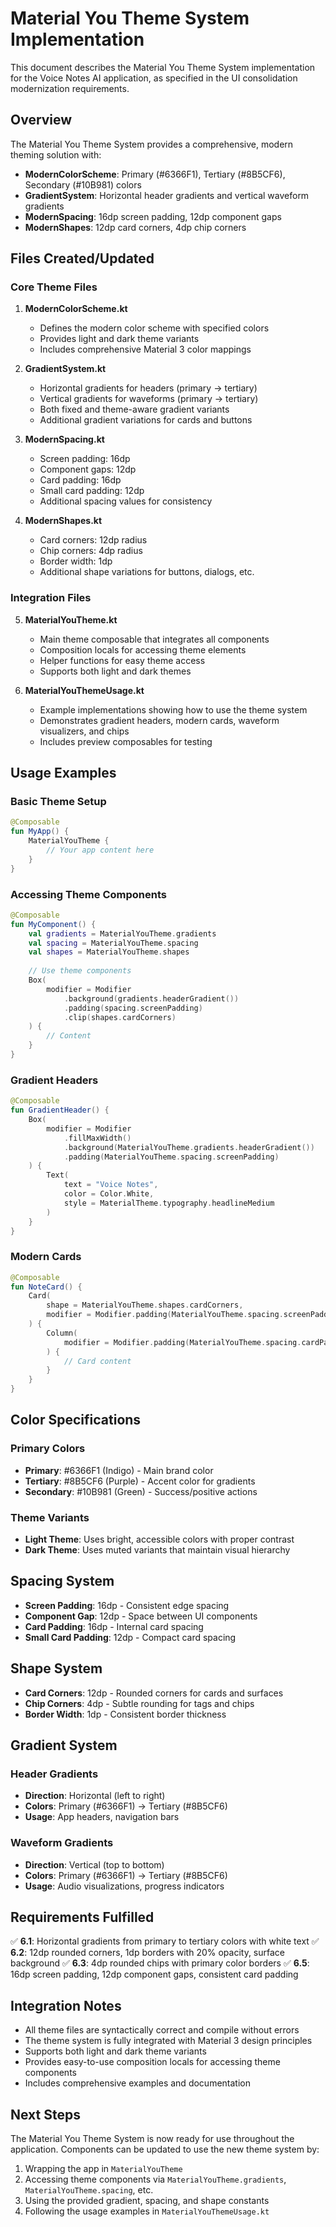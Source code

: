 # Material You Theme System Implementation

This document describes the Material You Theme System implementation for the Voice Notes AI application, as specified in the UI consolidation modernization requirements.

## Overview

The Material You Theme System provides a comprehensive, modern theming solution with:
- **ModernColorScheme**: Primary (#6366F1), Tertiary (#8B5CF6), Secondary (#10B981) colors
- **GradientSystem**: Horizontal header gradients and vertical waveform gradients
- **ModernSpacing**: 16dp screen padding, 12dp component gaps
- **ModernShapes**: 12dp card corners, 4dp chip corners

## Files Created/Updated

### Core Theme Files

1. **ModernColorScheme.kt**
   - Defines the modern color scheme with specified colors
   - Provides light and dark theme variants
   - Includes comprehensive Material 3 color mappings

2. **GradientSystem.kt**
   - Horizontal gradients for headers (primary → tertiary)
   - Vertical gradients for waveforms (primary → tertiary)
   - Both fixed and theme-aware gradient variants
   - Additional gradient variations for cards and buttons

3. **ModernSpacing.kt**
   - Screen padding: 16dp
   - Component gaps: 12dp
   - Card padding: 16dp
   - Small card padding: 12dp
   - Additional spacing values for consistency

4. **ModernShapes.kt**
   - Card corners: 12dp radius
   - Chip corners: 4dp radius
   - Border width: 1dp
   - Additional shape variations for buttons, dialogs, etc.

### Integration Files

5. **MaterialYouTheme.kt**
   - Main theme composable that integrates all components
   - Composition locals for accessing theme elements
   - Helper functions for easy theme access
   - Supports both light and dark themes

6. **MaterialYouThemeUsage.kt**
   - Example implementations showing how to use the theme system
   - Demonstrates gradient headers, modern cards, waveform visualizers, and chips
   - Includes preview composables for testing

## Usage Examples

### Basic Theme Setup
```kotlin
@Composable
fun MyApp() {
    MaterialYouTheme {
        // Your app content here
    }
}
```

### Accessing Theme Components
```kotlin
@Composable
fun MyComponent() {
    val gradients = MaterialYouTheme.gradients
    val spacing = MaterialYouTheme.spacing
    val shapes = MaterialYouTheme.shapes
    
    // Use theme components
    Box(
        modifier = Modifier
            .background(gradients.headerGradient())
            .padding(spacing.screenPadding)
            .clip(shapes.cardCorners)
    ) {
        // Content
    }
}
```

### Gradient Headers
```kotlin
@Composable
fun GradientHeader() {
    Box(
        modifier = Modifier
            .fillMaxWidth()
            .background(MaterialYouTheme.gradients.headerGradient())
            .padding(MaterialYouTheme.spacing.screenPadding)
    ) {
        Text(
            text = "Voice Notes",
            color = Color.White,
            style = MaterialTheme.typography.headlineMedium
        )
    }
}
```

### Modern Cards
```kotlin
@Composable
fun NoteCard() {
    Card(
        shape = MaterialYouTheme.shapes.cardCorners,
        modifier = Modifier.padding(MaterialYouTheme.spacing.screenPadding)
    ) {
        Column(
            modifier = Modifier.padding(MaterialYouTheme.spacing.cardPadding)
        ) {
            // Card content
        }
    }
}
```

## Color Specifications

### Primary Colors
- **Primary**: #6366F1 (Indigo) - Main brand color
- **Tertiary**: #8B5CF6 (Purple) - Accent color for gradients
- **Secondary**: #10B981 (Green) - Success/positive actions

### Theme Variants
- **Light Theme**: Uses bright, accessible colors with proper contrast
- **Dark Theme**: Uses muted variants that maintain visual hierarchy

## Spacing System

- **Screen Padding**: 16dp - Consistent edge spacing
- **Component Gap**: 12dp - Space between UI components
- **Card Padding**: 16dp - Internal card spacing
- **Small Card Padding**: 12dp - Compact card spacing

## Shape System

- **Card Corners**: 12dp - Rounded corners for cards and surfaces
- **Chip Corners**: 4dp - Subtle rounding for tags and chips
- **Border Width**: 1dp - Consistent border thickness

## Gradient System

### Header Gradients
- **Direction**: Horizontal (left to right)
- **Colors**: Primary (#6366F1) → Tertiary (#8B5CF6)
- **Usage**: App headers, navigation bars

### Waveform Gradients
- **Direction**: Vertical (top to bottom)
- **Colors**: Primary (#6366F1) → Tertiary (#8B5CF6)
- **Usage**: Audio visualizations, progress indicators

## Requirements Fulfilled

✅ **6.1**: Horizontal gradients from primary to tertiary colors with white text
✅ **6.2**: 12dp rounded corners, 1dp borders with 20% opacity, surface background
✅ **6.3**: 4dp rounded chips with primary color borders
✅ **6.5**: 16dp screen padding, 12dp component gaps, consistent card padding

## Integration Notes

- All theme files are syntactically correct and compile without errors
- The theme system is fully integrated with Material 3 design principles
- Supports both light and dark theme variants
- Provides easy-to-use composition locals for accessing theme components
- Includes comprehensive examples and documentation

## Next Steps

The Material You Theme System is now ready for use throughout the application. Components can be updated to use the new theme system by:

1. Wrapping the app in `MaterialYouTheme`
2. Accessing theme components via `MaterialYouTheme.gradients`, `MaterialYouTheme.spacing`, etc.
3. Using the provided gradient, spacing, and shape constants
4. Following the usage examples in `MaterialYouThemeUsage.kt`